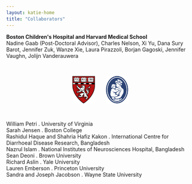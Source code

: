 ```yaml
---
layout: katie-home
title: "Collaborators"
---
```


<!--<img align="right" src="/images/1200px-Harvard_Medical_School_shield.svg.png" width="12%" height="12%" hspace="15" />
<img align="right" src="/images/BCHlogomotto_primary_blue-4C.png" width="12%" height="12%" hspace="15" />
-->
<span style="font-weight: bold; font-size:1em;">Boston Children's Hospital and Harvard Medical School</span>  
Nadine Gaab (Post-Doctoral Advisor), Charles Nelson, Xi Yu, Dana Sury Barot, Jennifer Zuk, Wanze Xie, Laura Pirazzoli, Borjan Gagoski, Jennifer Vaughn, Jolijn Vanderauwera  

  <br/>
<p style="text-align:center;"><img align="middle" src="/images/1200px-Harvard_Medical_School_shield.svg.png" width="12%" height="12%" hspace="15" /><img align="middle" src="/images/BCHlogomotto_primary_blue-4C.png" width="12%" height="12%" hspace="15" /></p>
  <br/>
  
William Petri . University of Virginia  
Sarah Jensen . Boston College  
Rashidul Haque and Shahria Hafiz Kakon . International Centre for Diarrhoeal Disease Research, Bangladesh  
Nazrul Islam . National Institutes of Neurosciences Hospital, Bangladesh  
Sean Deoni . Brown University   
Richard Aslin . Yale University   
Lauren Emberson . Princeton University  
Sandra and Joseph Jacobson . Wayne State University  

<!--
Sara Sanchez-Alonso, Yale University  
Claire Kabdebon, Yale University
Sagi Jaffe-Dax, Princeton University  
-->

<!--stackedit_data:
eyJoaXN0b3J5IjpbLTYxOTc0MjMyOCwxODcwOTgyMzI2LDc4Nz
Q2NjY0N119
width="80" height="80" hspace="20"
-->
